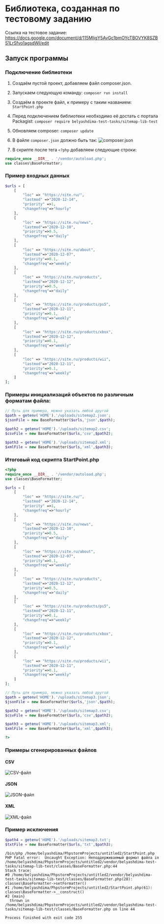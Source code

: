 # Библиотека, созданная по тестовому заданию

Ссылка на тестовое задание: https://docs.google.com/document/d/115MIjgY5AvGc1bmOYcTBOVYK8SZBS1LrSfvo1agsdWI/edit

## Запуск программы
### Подключение библиотеки
1. Создаём пустой проект, добавляем файл composer.json. 

2. Запускаем следующую команду:
```composer run install```

3. Создаём в проекте файл, к примеру с таким названием: ```StartPoint.php``` 

4. Перед подключением библиотеки необходимо её достать с портала Packagist:
```composer require belyashdima-test-tasks/sitemap-lib-test```

5. Обновляем composer: ```composer update```

6. В файле ```composer.json``` должно быть так:
![composer.json](https://i.imgur.com/xg6k6Q7.png)

7. В скрипте после тега ```<?php``` добавляем следующие строки:
```php 
require_once __DIR__ . '/vendor/autoload.php';
use classes\BaseFormatter;
```

### Пример входных данных

```php
$urls = [
    [
        "loc" => "https://site.ru/",
        "lastmod" =>"2020-12-14",
        "priority" =>1,
        "changefreq"=>"hourly"
    ],
    [
        "loc" => "https://site.ru/news",
        "lastmod"=>"2020-12-10",
        "priority"=>0.5,
        "changefreq"=>"daily"
    ],
    [
        "loc" => "https://site.ru/about",
        "lastmod"=>"2020-12-07",
        "priority"=>0.1,
        "changefreq"=>"weekly"
    ],
    [
        "loc" => "https://site.ru/products",
        "lastmod"=>"2020-12-12",
        "priority"=>0.5,
        "changefreq"=>"daily"
    ],
    [
        "loc" => "https://site.ru/products/ps5",
        "lastmod"=>"2020-12-11",
        "priority"=>0.1,
        "changefreq"=>"weekly"
    ],
    [
        "loc" => "https://site.ru/products/xbox",
        "lastmod"=>"2020-12-12",
        "priority"=>0.1,
        "changefreq"=>"weekly"
    ],
    [
        "loc" => "https://site.ru/products/wii",
        "lastmod"=>"2020-12-11",
        "priority"=>0.1,
        "changefreq"=>"weekly"
    ]
];
```

### Примеры инициализаций объектов по различным форматам файла:
```php
// Путь для примера, можно указать любой другой
$path = getenv('HOME').'/uploads/sitemap2.json'; 
$jsonFile = new BaseFormatter($urls,'json',$path);

$path2 = getenv('HOME').'/uploads/sitemap2.сsv';
$csvFile = new BaseFormatter($urls,'csv',$path2);

$path3 = getenv('HOME').'/uploads/sitemap2.xml';
$xmlFile = new BaseFormatter($urls,'xml',$path3);
```

### Итоговый код скрипта StartPoint.php
```php
<?php
require_once __DIR__ . '/vendor/autoload.php';
use classes\BaseFormatter;

$urls = [
    [
        "loc" => "https://site.ru/",
        "lastmod" =>"2020-12-14",
        "priority" =>1,
        "changefreq"=>"hourly"
    ],
    [
        "loc" => "https://site.ru/news",
        "lastmod"=>"2020-12-10",
        "priority"=>0.5,
        "changefreq"=>"daily"
    ],
    [
        "loc" => "https://site.ru/about",
        "lastmod"=>"2020-12-07",
        "priority"=>0.1,
        "changefreq"=>"weekly"
    ],
    [
        "loc" => "https://site.ru/products",
        "lastmod"=>"2020-12-12",
        "priority"=>0.5,
        "changefreq"=>"daily"
    ],
    [
        "loc" => "https://site.ru/products/ps5",
        "lastmod"=>"2020-12-11",
        "priority"=>0.1,
        "changefreq"=>"weekly"
    ],
    [
        "loc" => "https://site.ru/products/xbox",
        "lastmod"=>"2020-12-12",
        "priority"=>0.1,
        "changefreq"=>"weekly"
    ],
    [
        "loc" => "https://site.ru/products/wii",
        "lastmod"=>"2020-12-11",
        "priority"=>0.1,
        "changefreq"=>"weekly"
    ]
];

// Путь для примера, можно указать любой другой
$path = getenv('HOME').'/uploads/sitemap3.json';
$jsonFile = new BaseFormatter($urls,'json',$path);

$path2 = getenv('HOME').'/uploads/sitemap3.сsv';
$csvFile = new BaseFormatter($urls,'csv',$path2);

$path3 = getenv('HOME').'/uploads/sitemap3.xml';
$xmlFile = new BaseFormatter($urls,'xml',$path3);

?>
```

### Примеры сгенерированных файлов
#### CSV
![CSV-файл](https://i.imgur.com/9EJ4CsH.png)
#### JSON 
![JSON-файл](https://i.imgur.com/9mk3kC2.png)
#### XML
![XML-файл](https://i.imgur.com/AE2tFJ5.png)

### Пример исключения
```php
$path4 = getenv('HOME').'/uploads/sitemap3.txt';
$txtFile = new BaseFormatter($urls,'txt',$path3);
```
```
/bin/php /home/belyashdima/PhpstormProjects/untitled2/StartPoint.php
PHP Fatal error:  Uncaught Exception: Неподдерживаемый формат файла in /home/belyashdima/PhpstormProjects/untitled2/vendor/belyashdima-test-tasks/sitemap-lib-test/classes/BaseFormatter.php:44
Stack trace:
#0 /home/belyashdima/PhpstormProjects/untitled2/vendor/belyashdima-test-tasks/sitemap-lib-test/classes/BaseFormatter.php(28): classes\BaseFormatter->setFormatter()
#1 /home/belyashdima/PhpstormProjects/untitled2/StartPoint.php(61): classes\BaseFormatter->__construct()
#2 {main}
  thrown in /home/belyashdima/PhpstormProjects/untitled2/vendor/belyashdima-test-tasks/sitemap-lib-test/classes/BaseFormatter.php on line 44

Process finished with exit code 255
```
